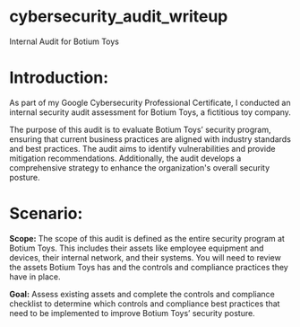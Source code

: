 # cybersecurity_audit_writeup
Internal Audit for Botium Toys

# Introduction:
As part of my Google Cybersecurity Professional Certificate, I conducted an internal security audit assessment for Botium Toys, a fictitious toy company.

The purpose of this audit is to evaluate Botium Toys’ security program, ensuring that current business practices are aligned with industry standards and best practices. The audit aims to identify vulnerabilities and provide mitigation recommendations. Additionally, the audit develops a comprehensive strategy to enhance the organization's overall security posture.

# Scenario:

**Scope:**
The scope of this audit is defined as the entire security program at Botium Toys. This includes their assets like employee equipment and devices, their internal network, and their systems. You will need to review the assets Botium Toys has and the controls and compliance practices they have in place.

**Goal:**
Assess existing assets and complete the controls and compliance checklist to determine which controls and compliance best practices that need to be implemented to  improve Botium Toys’ security posture.
